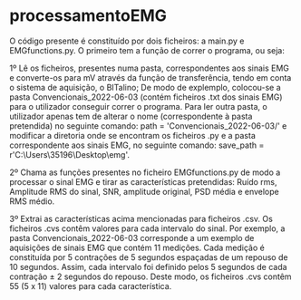 # processamentoEMG

O código presente é constituído por dois ficheiros: a main.py e EMGfunctions.py. O primeiro tem a função de correr o programa, ou seja:

1º Lê os ficheiros, presentes numa pasta, correspondentes aos sinais EMG e converte-os para mV através da função de transferência, tendo em conta o sistema de aquisição, o BITalino; De modo de explemplo, colocou-se a pasta Convencionais_2022-06-03 (contém ficheiros .txt dos sinais EMG) para o utilizador conseguir correr o programa. Para ler outra pasta, o utilizador apenas tem de alterar o nome (correspondente à pasta pretendida) no seguinte comando: path = 'Convencionais_2022-06-03/' e modificar a diretoria onde se encontram os ficheiros .py e a pasta correspondente aos sinais EMG, no seguinte comando: save_path = r'C:\Users\35196\Desktop\emg'.

2º Chama as funções presentes no ficheiro EMGfunctions.py de modo a processar o sinal EMG e tirar as características pretendidas: Ruído rms, Amplitude RMS do sinal, SNR, amplitude original, PSD média e envelope RMS médio.

3º Extrai as características acima mencionadas para ficheiros .csv. Os ficheiros .cvs contêm valores para cada intervalo do sinal. Por exemplo, a pasta Convencionais_2022-06-03 corresponde a um exemplo de aquisições de sinais EMG que contém 11 medições. Cada medição é constituída por 5 contrações de 5 segundos espaçadas de um repouso de 10 segundos. Assim, cada intervalo foi definido pelos 5 segundos de cada contração ± 2 segundos do repouso. Deste modo, os ficheiros .cvs contêm 55 (5 x 11) valores para cada característica.

